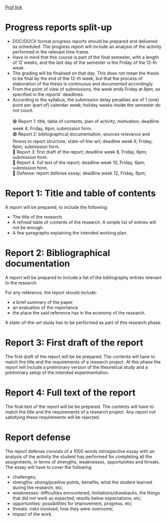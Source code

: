 [Prof link](https://teaching.hfpop.ro/elab/)

# Progress reports split-up

- DOC/DOCX format progress reports should be prepared and delivered as scheduled. The progress report will include an analysis of the activity performed in the relevant time frame.
- Have in mind that this course is part of the final semester, with a length of 12 weeks, and the last day of the semester is the Friday of the 12-th week.
- The grading will be finalised on that day. This does not mean the thesis to be final by the end of the 12-th week, but that the process of elaboration of the thesis is continuous and documented accordingly.
- From the point of view of submissions, the week ends Friday at 6pm, as specified in the reports' deadlines.
- According to the syllabus, the submission delay penalties are of 1 (one) point per (part of) calendar week; holiday weeks inside the semester do not count.
  </br></br>
  🟢 Report 1: title, table of contents, plan of activity, motivation; deadline week 4, Friday, 6pm; submission form.</br>
  🟢 Report 2: bibliographical documentation, sources relevance and fitness to report structure, state-of-the-art; deadline week 6, Friday, 6pm; submission form. </br>
  🔴 Report 3: first draft of the report; deadline week 8, Friday, 6pm; submission form. </br>
  🔴 Report 4: full text of the report; deadline week 10, Friday, 6pm; submission form. </br>
  🔴 Defense: report defense essay; deadline week 12, Friday, 6pm; </br>

# Report 1: Title and table of contents

A report will be prepared, to include the following:

- The title of the research.
- A refined table of contents of the research. A simple list of entries will not be enough.
- A few paragraphs explaining the intended working plan.

# Report 2: Bibliographical documentation

A report will be prepared to include a list of the bibliography entries relevant to the research.

For any reference, the report should include:

- a brief summary of the paper
- an evaluation of the importance
- the place the said reference has in the economy of the research.

A state-of-the-art study has to be performed as part of this research phase.

# Report 3: First draft of the report

The first draft of the report will be be prepared. The contents will have to match the title and the requirements of a research project. At this phase the report will include a preliminary version of the theoretical study and a preliminary setup of the intended experimentation.

# Report 4: Full text of the report

The final text of the report will be be prepared. The contents will have to match the title and the requirements of a research project. Any report not satisfying these requirements will be rejected.

# Report defense

The report defense consists of a 1000 words introspective essay with an analysis of the activity the student has performed for completing all the assignments, in terms of strengths, weaknesses, opportunities and threats. The essay will have to cover the following:

- challenges;
- strengths: strong/positive points, benefits, what the student learned during the research, etc;
- weaknesses: difficulties encountered, limitations/drawbacks, the things that did not work as expected, results below expectations, etc;
- opportunities: possibilities for improvement, progress, etc;
- threats: risks involved, how they were overcome;
- impact of the work.
